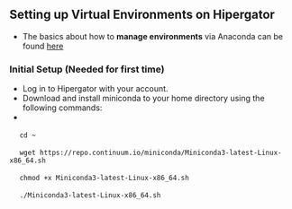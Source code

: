 ## Setting up Virtual Environments on Hipergator
* The basics about how to __manage environments__ via Anaconda can be found [here](https://conda.io/projects/conda/en/latest/user-guide/tasks/manage-environments.html#)

### Initial Setup (Needed for first time)
* Log in to Hipergator with your account.
* Download and install miniconda to your home directory using the following commands:
* 
&emsp; `cd ~`

&emsp; `wget https://repo.continuum.io/miniconda/Miniconda3-latest-Linux-x86_64.sh`

&emsp; `chmod +x Miniconda3-latest-Linux-x86_64.sh`

&emsp; `./Miniconda3-latest-Linux-x86_64.sh`
### 
